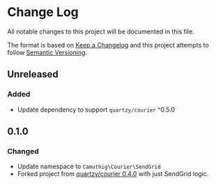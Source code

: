 # Change Log

All notable changes to this project will be documented in this file.

The format is based on [Keep a Changelog](http://keepachangelog.com/en/1.0.0/)
and this project attempts to follow [Semantic Versioning](http://semver.org/spec/v2.0.0.html).

## Unreleased

### Added

* Update dependency to support `quartzy/courier` ^0.5.0

## 0.1.0

### Changed

* Update namespace to `Camuthig\Courier\SendGrid`
* Forked project from [quartzy/courier 0.4.0](https://github.com/quartzy/courier) with just SendGrid logic.

